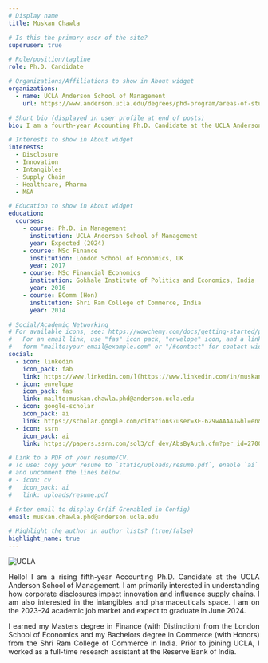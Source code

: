 ```yaml
---
# Display name
title: Muskan Chawla

# Is this the primary user of the site?
superuser: true

# Role/position/tagline
role: Ph.D. Candidate

# Organizations/Affiliations to show in About widget
organizations:
  - name: UCLA Anderson School of Management
    url: https://www.anderson.ucla.edu/degrees/phd-program/areas-of-study/accounting/meet-the-students/muskan-chawla

# Short bio (displayed in user profile at end of posts)
bio: I am a fourth-year Accounting Ph.D. Candidate at the UCLA Anderson School of Management.

# Interests to show in About widget
interests:
  - Disclosure
  - Innovation
  - Intangibles
  - Supply Chain
  - Healthcare, Pharma
  - M&A

# Education to show in About widget
education:
  courses:
    - course: Ph.D. in Management
      institution: UCLA Anderson School of Management
      year: Expected (2024)
    - course: MSc Finance
      institution: London School of Economics, UK
      year: 2017
    - course: MSc Financial Economics
      institution: Gokhale Institute of Politics and Economics, India
      year: 2016
    - course: BComm (Hon)
      institution: Shri Ram College of Commerce, India
      year: 2014

# Social/Academic Networking
# For available icons, see: https://wowchemy.com/docs/getting-started/page-builder/#icons
#   For an email link, use "fas" icon pack, "envelope" icon, and a link in the
#   form "mailto:your-email@example.com" or "/#contact" for contact widget.
social:
  - icon: linkedin
    icon_pack: fab
    link: https://www.linkedin.com/](https://www.linkedin.com/in/muskan-chawla-42b22ba5/
  - icon: envelope
    icon_pack: fas
    link: mailto:muskan.chawla.phd@anderson.ucla.edu
  - icon: google-scholar
    icon_pack: ai
    link: https://scholar.google.com/citations?user=XE-629wAAAAJ&hl=en&oi=ao
  - icon: ssrn
    icon_pack: ai
    link: https://papers.ssrn.com/sol3/cf_dev/AbsByAuth.cfm?per_id=2700616

# Link to a PDF of your resume/CV.
# To use: copy your resume to `static/uploads/resume.pdf`, enable `ai` icons in `params.toml`,
# and uncomment the lines below.
# - icon: cv
#   icon_pack: ai
#   link: uploads/resume.pdf

# Enter email to display Gr(if Grenabled in Config)
email: muskan.chawla.phd@anderson.ucla.edu

# Highlight the author in author lists? (true/false)
highlight_name: true
---
```

![UCLA](logo2.svg)
<DIV align="justify"> Hello! I am a rising fifth-year Accounting Ph.D. Candidate at the UCLA Anderson School of Management. I am primarily interested in understanding how corporate disclosures impact innovation and influence supply chains. I am also interested in the intangibles and pharmaceuticals space. I am on the 2023-24 academic job market and expect to graduate in June 2024. 

I earned my Masters degree in Finance (with Distinction) from the London School of Economics and my Bachelors degree in Commerce (with Honors) from the Shri Ram College of Commerce in India. Prior to joining UCLA, I worked as a full-time research assistant at the Reserve Bank of India. 


